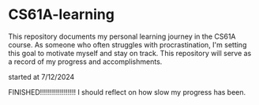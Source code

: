 ﻿# CS61A-learning
  This repository documents my personal learning journey in the CS61A course. As someone who often struggles with procrastination, I'm setting this goal to motivate myself and stay on track. This repository will serve as a record of my progress and accomplishments.

started at 7/12/2024

FINISHED!!!!!!!!!!!!!!!!!!
I should reflect on how slow my progress has been.

